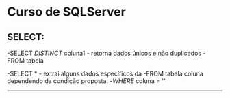 # Curso de SQLServer
SELECT:
-------------------------------------------------------------------------

-SELECT *DISTINCT* coluna1                                             - retorna dados únicos e não duplicados 
-FROM tabela


-SELECT *                                                              - extrai alguns dados específicos da 
-FROM tabela                                                           coluna dependendo da condição proposta.
-*WHERE* coluna = ''


-------------------------------------------------------------------------

